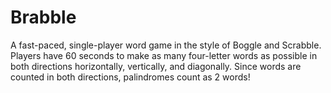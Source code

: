 # Brabble
A fast-paced, single-player word game in the style of Boggle and Scrabble. Players have 60 seconds to make as many four-letter words as possible in both directions horizontally, vertically, and diagonally. Since words are counted in both directions, palindromes count as 2 words!



